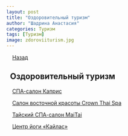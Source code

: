 ```yaml
---
layout: post
title: "Оздоровительный туризм"
author: "Шадрина Анастасия"
categories: Туризм
tags: [Туризм]
image: zdoroviiturism.jpg
---
```


&nbsp;&nbsp;&nbsp;&nbsp;[Назад](/index.md)

## &nbsp;&nbsp;Оздоровительный туризм

&nbsp;&nbsp;&nbsp;&nbsp;[СПА-салон Каприс](/kapris.md)

&nbsp;&nbsp;&nbsp;&nbsp;[Салон восточной красоты Crown Thai Spa](/crown_spa.md)

&nbsp;&nbsp;&nbsp;&nbsp;[Тайский СПА-салон MaiTai](/maitai.md)

&nbsp;&nbsp;&nbsp;&nbsp;[Центр йоги «Кайлас»](/kailas.md)